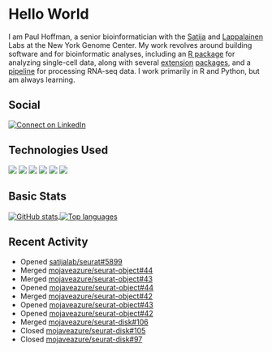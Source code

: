 
<!-- README.md is generated from README.Rmd. Please edit that file -->

# Hello World

I am Paul Hoffman, a senior bioinformatician with the
[Satija](https://satijalab.org) and [Lappalainen](https://tllab.org)
Labs at the New York Genome Center. My work revolves around building
software and for bioinformatic analyses, including an [R
package](https://github.com/satijalab/seurat) for analyzing single-cell
data, along with several
[extension](https://github.com/satijalab/seurat-data)
[packages](https://github.com/mojaveazure/seurat-disk), and a
[pipeline](https://github.com/LappalainenLab/RNApipeline) for processing
RNA-seq data. I work primarily in R and Python, but am always learning.

## Social

<!-- badges: start -->

[![Connect on
LinkedIn](https://img.shields.io/badge/--linkedin?label=LinkedIn&logo=LinkedIn&style=social)](https://www.linkedin.com/in/pauljhoffman)

<!-- badges: end -->

## Technologies Used

<!-- badges: start -->

![](https://img.shields.io/badge/r-%23276DC3.svg?&logo=r&logoColor=white)
![](https://img.shields.io/badge/python%20-%2314354C.svg?&logo=python&logoColor=white)
![](https://img.shields.io/badge/markdown-%23000000.svg?&logo=markdown&logoColor=white)
![](https://img.shields.io/badge/git%20-%23F05033.svg?&logo=git&logoColor=white)
![](https://img.shields.io/badge/github%20-%23121011.svg?&logo=github&logoColor=white)
![](https://img.shields.io/badge/docker%20-%230db7ed.svg?&logo=docker&logoColor=white)
<!-- ![](https://img.shields.io/badge/Google%20Cloud%20-%234285F4.svg?&logo=google-cloud&logoColor=white) -->
<!-- badges: end -->

## Basic Stats

<a href="https://github.com/anuraghazra/github-readme-stats">
<img align="center" src="https://github-readme-stats.vercel.app/api?username=mojaveazure&count_private=true&show_icons=true" alt="GitHub stats" />
</a> <a href="https://github.com/anuraghazra/github-readme-stats">
<img align="center" src="https://github-readme-stats.vercel.app/api/top-langs?username=mojaveazure&layout=compact" alt= "Top languages" />
</a>

## Recent Activity

-   Opened
    [satijalab/seurat#5899](https://github.com/satijalab/seurat/pull/5899)
-   Merged
    [mojaveazure/seurat-object#44](https://github.com/mojaveazure/seurat-object/pull/44)
-   Merged
    [mojaveazure/seurat-object#43](https://github.com/mojaveazure/seurat-object/pull/43)
-   Opened
    [mojaveazure/seurat-object#44](https://github.com/mojaveazure/seurat-object/pull/44)
-   Merged
    [mojaveazure/seurat-object#42](https://github.com/mojaveazure/seurat-object/pull/42)
-   Opened
    [mojaveazure/seurat-object#43](https://github.com/mojaveazure/seurat-object/pull/43)
-   Opened
    [mojaveazure/seurat-object#42](https://github.com/mojaveazure/seurat-object/pull/42)
-   Merged
    [mojaveazure/seurat-disk#106](https://github.com/mojaveazure/seurat-disk/pull/106)
-   Closed
    [mojaveazure/seurat-disk#105](https://github.com/mojaveazure/seurat-disk/issues/105)
-   Closed
    [mojaveazure/seurat-disk#97](https://github.com/mojaveazure/seurat-disk/issues/97)
